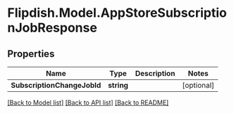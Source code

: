 # Flipdish.Model.AppStoreSubscriptionJobResponse
## Properties

Name | Type | Description | Notes
------------ | ------------- | ------------- | -------------
**SubscriptionChangeJobId** | **string** |  | [optional] 

[[Back to Model list]](../README.md#documentation-for-models) [[Back to API list]](../README.md#documentation-for-api-endpoints) [[Back to README]](../README.md)

